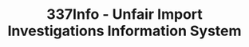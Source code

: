 ---
layout: default
bigquery: https://console.cloud.google.com/bigquery?p=patents-public-data&d=usitc_investigations&page=dataset&project=sheets-management-319211
citation: US International Trade Commission 337Info Unfair Import Investigations Information
  System
contributors: US International Trade Comission
cost: None
description: US International Trade Commission 337Info Unfair Import Investigations
  Information System contains data on investigations done under Section 337. Section
  337 declares the infringement of certain statutory intellectual property rights
  and other forms of unfair competition in import trade to be unlawful practices.
  Most Section 337 investigations involve allegations of patent or registered trademark
  infringement.
documentation: FAQ and tutorial available on the site
last_edit: Mon, 04 Apr 2022 19:10:40 GMT
location: https://pubapps2.usitc.gov/337external/
maintained_by: US International Trade Comission
schema_fields: '[''markmanHearing'', ''teoReliefGranted'', ''issueDateOtherNonFinal'',
  ''aljAssigned'', ''investigationNo'', ''scheduledEndDateEvidHear'', ''reportingRequirements'',
  ''ouiiAttorney'', ''investigationTermDate'', ''publication_number'', ''finalDetViolation'',
  ''finalDetNoViolation'', ''respondent'', ''cafcAppeals'', ''teoIdDueDate'', ''endDateMarkmanHearing'',
  ''gcAttorney'', ''trademarkNumbers'', ''actualStartDateEvidHear'', ''actualEndDateEvidHear'',
  ''scheduledStartDateEvidHear'', ''currentActiveALJ'', ''dateCreated'', ''patentNumber'',
  ''patentNumbers'', ''ouiiParticipation'', ''teoIdIssueDate'', ''investigationType'',
  ''invUnfairAct'', ''copyrightNumbers'', ''teoProceedingInvolved'', ''lastUpdated'',
  ''htsNumbers'', ''finalIdOnViolationIssue'', ''dateComplaintFiled'', ''targetDate'',
  ''dateOfPublicationFrNotice'', ''finalIdOnViolationDue'', ''currentStatus'', ''id'',
  ''internalRemand'', ''startDateMarkmanHearing'', ''title'', ''docketNo'', ''complainant'']'
shortname: unfair_import_investigations
tags:
- import
- legal
- trade
timeframe: 2008-2021 (prior to 2008 downloadable as a JSON file)
title: 337Info - Unfair Import Investigations Information System
uuid: 2721f5ec-e599-4890-9265-9706719fc71e
---